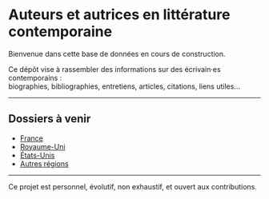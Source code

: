 # Auteurs et autrices en littérature contemporaine

Bienvenue dans cette base de données en cours de construction.

Ce dépôt vise à rassembler des informations sur des écrivain·es contemporains :  
biographies, bibliographies, entretiens, articles, citations, liens utiles...

---

## Dossiers à venir

- [France](./France.md)
- [Royaume-Uni](./uk.md)
- [États-Unis](./usa.md)
- [Autres régions](./autres.md)

---

Ce projet est personnel, évolutif, non exhaustif, et ouvert aux contributions.
